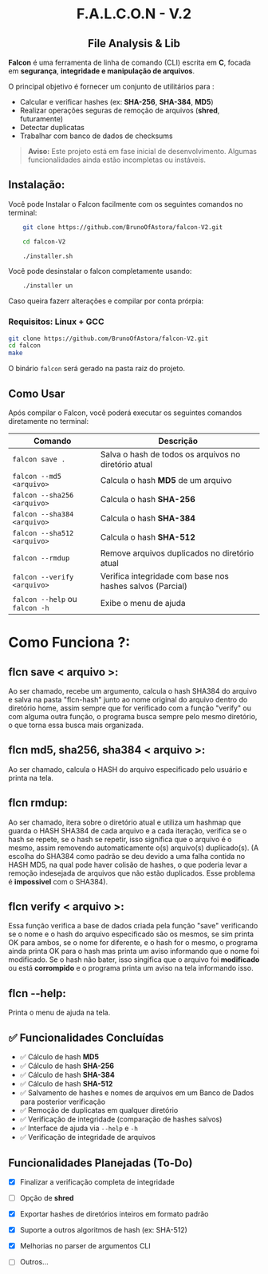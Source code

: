 <h1 align="center">F.A.L.C.O.N - V.2</h1>
<h2 align="center"> File Analysis & Lib </h2>

**Falcon** é uma ferramenta de linha de comando (CLI) escrita em **C**, focada em **segurança**, **integridade e manipulação de arquivos**.

O principal objetivo é fornecer um conjunto de utilitários para :

- Calcular e verificar hashes (ex: **SHA-256**, **SHA-384**, **MD5**)
- Realizar operações seguras de remoção de arquivos (**shred**, futuramente)
- Detectar duplicatas
- Trabalhar com banco de dados de checksums

>**Aviso:** Este projeto está em fase inicial de desenvolvimento. Algumas funcionalidades ainda estão incompletas ou instáveis.

## Instalação:
Você pode Instalar o Falcon facilmente com os seguintes comandos no terminal:

```bash
    git clone https://github.com/BrunoOfAstora/falcon-V2.git

    cd falcon-V2

    ./installer.sh
```

Você pode desinstalar o falcon completamente usando:

```bash
    ./installer un
```

Caso queira fazerr alterações e compilar por conta prórpia:

### Requisitos: **Linux** + **GCC**

```bash
git clone https://github.com/BrunoOfAstora/falcon-V2.git
cd falcon
make
```

O binário `falcon` será gerado na pasta raiz do projeto.


##  Como Usar

Após compilar o Falcon, você poderá executar os seguintes comandos diretamente no terminal:

| Comando                          | Descrição                                        |
|----------------------------------|--------------------------------------------------|
| `falcon save .`                  | Salva o hash de todos os arquivos no diretório atual |
| `falcon --md5 <arquivo>`           | Calcula o hash **MD5** de um arquivo             |
| `falcon --sha256 <arquivo>`        | Calcula o hash **SHA-256**                      |
| `falcon --sha384 <arquivo>`        | Calcula o hash **SHA-384**                       |    
| `falcon --sha512 <arquivo>`        | Calcula o hash **SHA-512**                       |
| `falcon --rmdup`                   | Remove arquivos duplicados no diretório atual   |
| `falcon --verify <arquivo>`                  | Verifica integridade com base nos hashes salvos (Parcial) |
| `falcon --help` ou `falcon -h`   | Exibe o menu de ajuda                           |

# Como Funciona ?:

## flcn save < arquivo >: 
Ao ser chamado, recebe um argumento, calcula o hash SHA384 do arquivo e salva na pasta "flcn-hash" junto ao nome original do arquivo dentro do diretório home, assim sempre que for verificado com a função "verify" ou com alguma outra função, o programa busca sempre pelo mesmo diretório, o que torna essa busca mais organizada.

## flcn md5, sha256, sha384 < arquivo >:
Ao ser chamado, calcula o HASH do arquivo especificado pelo usuário e printa na tela.

## flcn rmdup:
Ao ser chamado, itera sobre o diretório atual e utiliza um hashmap que guarda o HASH SHA384 de cada arquivo e a cada iteração, verifica se o hash se repete, se o hash se repetir, isso significa que o arquivo é o mesmo, assim removendo automaticamente o(s) arquivo(s) duplicado(s). (A escolha do SHA384 como padrão se deu devido a uma falha contida no HASH MD5, na qual pode haver colisão de hashes, o que poderia levar a remoção indesejada de arquivos que não estão duplicados. Esse problema é **impossivel** com o SHA384).

## flcn verify < arquivo >:
Essa função verifica a base de dados criada pela função "save" verificando se o nome e o hash do arquivo especificado são os mesmos, se sim printa OK para ambos, se o nome for diferente, e o hash for o mesmo, o programa ainda printa OK para o hash mas printa um aviso informando que o nome foi modificado. Se o hash não bater, isso singifica que o arquivo foi **modificado** ou está **corrompido** e o programa printa um aviso na tela informando isso.

## flcn --help:
Printa o menu de ajuda na tela.

## ✅ Funcionalidades Concluídas

- ✅ Cálculo de hash **MD5**
- ✅ Cálculo de hash **SHA-256**
- ✅ Cálculo de hash **SHA-384**
- ✅ Cálculo de hash **SHA-512**
- ✅ Salvamento de hashes e nomes de arquivos em um Banco de Dados para posterior verificação
- ✅ Remoção de duplicatas em qualquer diretório
- ✅ Verificação de integridade (comparação de hashes salvos)
- ✅ Interface de ajuda via `--help` e `-h`
- ✅ Verificação de integridade de arquivos

##  Funcionalidades Planejadas (To-Do)

- [X] Finalizar a verificação completa de integridade
- [ ] Opção de **shred**
- [X] Exportar hashes de diretórios inteiros em formato padrão
- [X] Suporte a outros algoritmos de hash (ex: SHA-512)
- [X] Melhorias no parser de argumentos CLI
- [ ] Outros...
      
      

